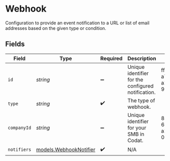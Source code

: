 # Webhook

Configuration to provide an event notification to a URL or list of email addresses based on the given type or condition.


## Fields

| Field                                                  | Type                                                   | Required                                               | Description                                            | Example                                                |
| ------------------------------------------------------ | ------------------------------------------------------ | ------------------------------------------------------ | ------------------------------------------------------ | ------------------------------------------------------ |
| `id`                                                   | *string*                                               | :heavy_minus_sign:                                     | Unique identifier for the configured notification.     | ff89c50e-a719-4ef5-a182-9917e53927b6                   |
| `type`                                                 | *string*                                               | :heavy_check_mark:                                     | The type of webhook.                                   |                                                        |
| `companyId`                                            | *string*                                               | :heavy_minus_sign:                                     | Unique identifier for your SMB in Codat.               | 8a210b68-6988-11ed-a1eb-0242ac120002                   |
| `notifiers`                                            | [models.WebhookNotifier](../models/webhooknotifier.md) | :heavy_check_mark:                                     | N/A                                                    |                                                        |